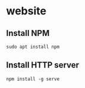 # website


## Install NPM

```shell
sudo apt install npm
```

## Install HTTP server

```shell
npm install -g serve
```